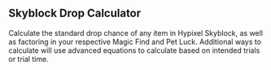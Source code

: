## Skyblock Drop Calculator
Calculate the standard drop chance of any item in Hypixel Skyblock, as well as factoring in your respective Magic Find and Pet Luck. Additional ways to calculate will use advanced equations to calculate based on intended trials or trial time.
